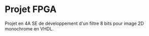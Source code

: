 # Projet FPGA #
Projet en 4A SE de développement d'un filtre 8 bits pour image 2D monochrome en VHDL.
